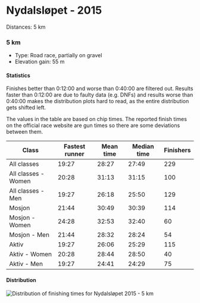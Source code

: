 # Nydalsløpet - 2015

Distances: 5 km

### 5 km

- Type: Road race, partially on gravel
- Elevation gain: 55 m

#### Statistics

Finishes better than 0:12:00 and worse than 0:40:00 are filtered out. Results faster than 0:12:00 are due to
faulty data (e.g. DNFs) and results worse than 0:40:00 makes the distribution plots hard to read, as the entire
distribution gets shifted left.

The values in the table are based on chip times. The reported finish times on the official race website are gun times
so there are some deviations between them.

| Class               | Fastest runner | Mean time | Median time | Finishers |
|---------------------|----------------|-----------|-------------|-----------|
| All classes         | 19:27          | 28:27     | 27:49       | 229       |
| All classes - Women | 20:28          | 31:13     | 31:15       | 100       |
| All classes - Men   | 19:27          | 26:18     | 25:50       | 129       |
| Mosjon              | 21:44          | 30:49     | 30:39       | 114       |
| Mosjon - Women      | 24:28          | 32:53     | 32:40       | 60        |
| Mosjon - Men        | 21:44          | 28:32     | 28:24       | 54        |
| Aktiv               | 19:27          | 26:06     | 25:29       | 115       |
| Aktiv - Women       | 20:28          | 28:44     | 28:50       | 40        |
| Aktiv - Men         | 19:27          | 24:41     | 24:29       | 75        |

#### Distribution

![Distribution of finishing times for Nydalsløpet 2015 - 5 km](assets/nydalsloepet-2015-5km_finishing-times.png)
